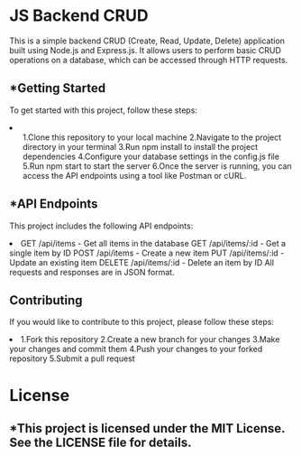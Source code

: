 # JS Backend CRUD

This is a simple backend CRUD (Create, Read, Update, Delete) application built using Node.js and Express.js. It allows users to perform basic CRUD operations on a database, which can be accessed through HTTP requests.

## *Getting Started
To get started with this project, follow these steps:
<li><ol>
1.Clone this repository to your local machine
2.Navigate to the project directory in your terminal
3.Run npm install to install the project dependencies
4.Configure your database settings in the config.js file
5.Run npm start to start the server
6.Once the server is running, you can access the API endpoints using a tool like Postman or cURL.</ol></li>

## *API Endpoints
This project includes the following API endpoints:
<li>
GET /api/items - Get all items in the database
GET /api/items/:id - Get a single item by ID
POST /api/items - Create a new item
PUT /api/items/:id - Update an existing item
DELETE /api/items/:id - Delete an item by ID
All requests and responses are in JSON format.</li>

## Contributing
If you would like to contribute to this project, please follow these steps:
<li>
1.Fork this repository
2.Create a new branch for your changes
3.Make your changes and commit them
4.Push your changes to your forked repository
5.Submit a pull request</li>

# License
## *This project is licensed under the MIT License. See the LICENSE file for details.
